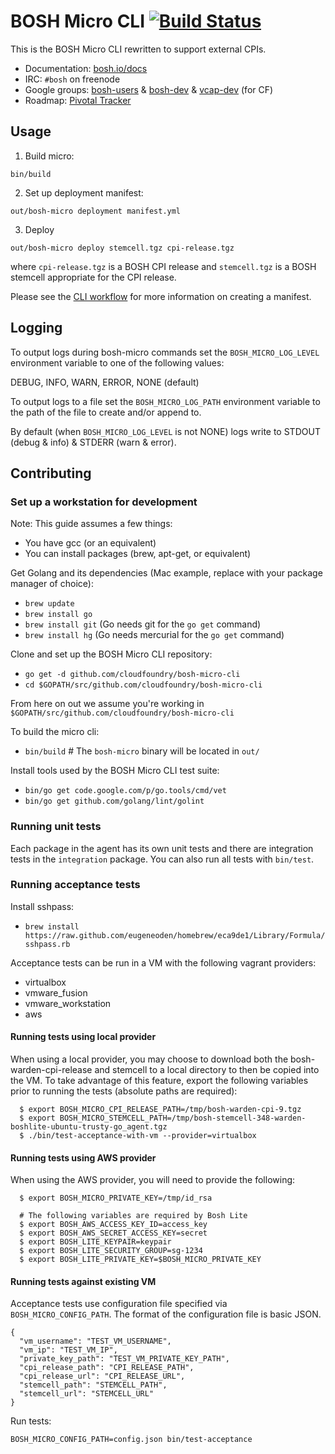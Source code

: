 # BOSH Micro CLI [![Build Status](https://travis-ci.org/cloudfoundry/bosh-micro-cli.svg?branch=master)](https://travis-ci.org/cloudfoundry/bosh-micro-cli)

This is the BOSH Micro CLI rewritten to support external CPIs.

* Documentation: [bosh.io/docs](https://bosh.io/docs)
* IRC: `#bosh` on freenode
* Google groups:
  [bosh-users](https://groups.google.com/a/cloudfoundry.org/group/bosh-users/topics) &
  [bosh-dev](https://groups.google.com/a/cloudfoundry.org/group/bosh-dev/topics) &
  [vcap-dev](https://groups.google.com/a/cloudfoundry.org/group/vcap-dev/topics) (for CF)
* Roadmap: [Pivotal Tracker](https://www.pivotaltracker.com/n/projects/1133984)

## Usage

1. Build micro:

  ```
  bin/build
  ```

2. Set up deployment manifest:

  ```
  out/bosh-micro deployment manifest.yml
  ```

3. Deploy

  ```
  out/bosh-micro deploy stemcell.tgz cpi-release.tgz
  ```

where `cpi-release.tgz` is a BOSH CPI release and `stemcell.tgz` is a BOSH stemcell appropriate for the CPI release.

Please see the [CLI workflow](docs/cli_workflow.md) for more information on creating a manifest.

## Logging

To output logs during bosh-micro commands set the `BOSH_MICRO_LOG_LEVEL` environment variable to one of the following values: 

DEBUG, INFO, WARN, ERROR, NONE (default)

To output logs to a file set the `BOSH_MICRO_LOG_PATH` environment variable to the path of the file to create and/or append to. 

By default (when `BOSH_MICRO_LOG_LEVEL` is not NONE) logs write to STDOUT (debug & info) & STDERR (warn & error).


## Contributing

### Set up a workstation for development

Note: This guide assumes a few things:

- You have gcc (or an equivalent)
- You can install packages (brew, apt-get, or equivalent)

Get Golang and its dependencies (Mac example, replace with your package manager of choice):

- `brew update`
- `brew install go`
- `brew install git` (Go needs git for the `go get` command)
- `brew install hg` (Go needs mercurial for the `go get` command)

Clone and set up the BOSH Micro CLI repository:

- `go get -d github.com/cloudfoundry/bosh-micro-cli`
- `cd $GOPATH/src/github.com/cloudfoundry/bosh-micro-cli`

From here on out we assume you're working in `$GOPATH/src/github.com/cloudfoundry/bosh-micro-cli`

To build the micro cli:

- `bin/build` # The `bosh-micro` binary will be located in `out/`

Install tools used by the BOSH Micro CLI test suite:

- `bin/go get code.google.com/p/go.tools/cmd/vet`
- `bin/go get github.com/golang/lint/golint`

### Running unit tests

Each package in the agent has its own unit tests and there are integration tests in the `integration` package.
You can also run all tests with `bin/test`.

### Running acceptance tests

Install sshpass:

- `brew install https://raw.github.com/eugeneoden/homebrew/eca9de1/Library/Formula/sshpass.rb`

Acceptance tests can be run in a VM with the following vagrant providers:

* virtualbox
* vmware_fusion
* vmware_workstation
* aws

#### Running tests using local provider

  When using a local provider, you may choose to download both the
  bosh-warden-cpi-release and stemcell to a local directory to then be copied
  into the VM. To take advantage of this feature, export the following variables
  prior to running the tests (absolute paths are required):

      $ export BOSH_MICRO_CPI_RELEASE_PATH=/tmp/bosh-warden-cpi-9.tgz
      $ export BOSH_MICRO_STEMCELL_PATH=/tmp/bosh-stemcell-348-warden-boshlite-ubuntu-trusty-go_agent.tgz
      $ ./bin/test-acceptance-with-vm --provider=virtualbox

#### Running tests using AWS provider

  When using the AWS provider, you will need to provide the following:

      $ export BOSH_MICRO_PRIVATE_KEY=/tmp/id_rsa

      # The following variables are required by Bosh Lite
      $ export BOSH_AWS_ACCESS_KEY_ID=access_key
      $ export BOSH_AWS_SECRET_ACCESS_KEY=secret
      $ export BOSH_LITE_KEYPAIR=keypair
      $ export BOSH_LITE_SECURITY_GROUP=sg-1234
      $ export BOSH_LITE_PRIVATE_KEY=$BOSH_MICRO_PRIVATE_KEY

#### Running tests against existing VM

Acceptance tests use configuration file specified via `BOSH_MICRO_CONFIG_PATH`. The format of the configuration file is basic JSON.

```
{
  "vm_username": "TEST_VM_USERNAME",
  "vm_ip": "TEST_VM_IP",
  "private_key_path": "TEST_VM_PRIVATE_KEY_PATH",
  "cpi_release_path": "CPI_RELEASE_PATH",
  "cpi_release_url": "CPI_RELEASE_URL",
  "stemcell_path": "STEMCELL_PATH",
  "stemcell_url": "STEMCELL_URL"
}
```

Run tests:

```
BOSH_MICRO_CONFIG_PATH=config.json bin/test-acceptance
```
